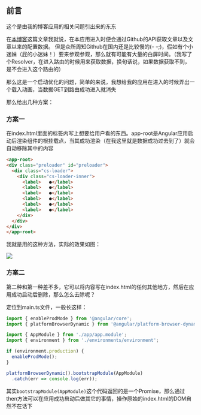 ## 前言

这个是由我的博客应用的相关问题引出来的东东

在[本博客](http://liangniang.xyz/article/main)这篇文章我就说，在本应用进入时便会通过Github的API获取文章以及文章以来的配置数据。
但是众所周知Github在国内还是比较慢的(ｰ ｰ;)，假如有个小迷妹（屁的小迷妹！）要来参观参观，那么就有可能有大量的白屏时间。（我写了个Resolver，在进入路由的时候用来获取数据，换句话说，如果数据获取不到，是不会进入这个路由的）

那么这是一个启动优化的问题，简单的来说，我想给我的应用在进入的时候弄出一个载入动画，当数据GET到路由成功进入就消失

那么给出几种方案：

### 方案一

在index.html里面的<app-root></app-root>标签内写上想要给用户看的东西。app-root是Angular应用启动后渲染组件的根挂载点，当其成功渲染（在我这里就是数据成功过去到了）就会自动移除其中的内容

```html
<app-root>
<div class="preloader" id="preloader">
  <div class="cs-loader">
    <div class="cs-loader-inner">
      <label>	●</label>
      <label>	●</label>
      <label>	●</label>
      <label>	●</label>
      <label>	●</label>
      <label>	●</label>
    </div>
  </div>
</div>
</app-root>

```

我就是用的这种方法，实际的效果如图：


![](https://raw.githubusercontent.com/Lurance/X/Articles/imgs/Gif_20180514_200450.gif)


### 方案二

第二种和第一种差不多，它可以将内容写在index.html的任何其他地方，然后在应用成功启动后删除，那么怎么去除呢？

定位到main.ts文件，一般长这样：

```typescript
import { enableProdMode } from '@angular/core';
import { platformBrowserDynamic } from '@angular/platform-browser-dynamic';

import { AppModule } from './app/app.module';
import { environment } from './environments/environment';

if (environment.production) {
  enableProdMode();
}

platformBrowserDynamic().bootstrapModule(AppModule)
  .catch(err => console.log(err));
```

其实```bootstrapModule(AppModule)```这个代码返回的是一个Promise，那么通过then方法可以在应用成功启动后做其它的事情，操作原始的index.html的DOM自然不在话下

